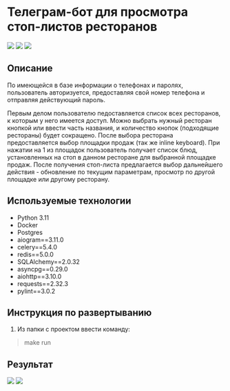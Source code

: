 ﻿#  Телеграм-бот для просмотра стоп-листов ресторанов #

![](https://github.com/katecapri/images-for-readme/blob/main/256.png) ![](https://github.com/katecapri/images-for-readme/blob/main/celery.png) ![](https://github.com/katecapri/images-for-readme/blob/main/docker.png)


##  Описание ##

По имеющейся в базе информации о телефонах и паролях, пользователь авторизуется, предоставляя свой номер телефона и отправляя действующий пароль. 

Первым делом пользователю педоставляется список всех ресторанов, к которым у него имеется доступ. Можно выбрать нужный ресторан кнопкой или ввести часть названия, и количество кнопок (подходящие рестораны) будет сокращено. После выбора ресторана предоставляется выбор площадки продаж (так же inline keyboard). При нажатии на 1 из площадок пользователь получает список блюд, установленных на стоп в данном ресторане для выбранной площадке продаж. После получения стоп-листа предлагается выбор дальнейшего действия - обновление по текущим параметрам, просмотр по другой площадке или другому ресторану.

##  Используемые технологии ##

- Python 3.11
- Docker
- Postgres
- aiogram==3.11.0
- celery==5.4.0
- redis==5.0.0
- SQLAlchemy==2.0.32
- asyncpg==0.29.0
- aiohttp==3.10.0
- requests==2.32.3
- pylint==3.0.2


##  Инструкция по развертыванию ##

1. Из папки с проектом ввести команду:

> make run

##  Результат ##


![](https://github.com/katecapri/images-for-readme/blob/main/22.jpg)
![](https://github.com/katecapri/images-for-readme/blob/main/33.jpg)
